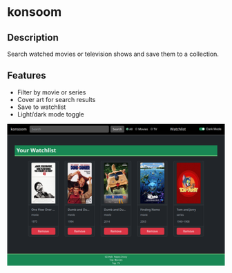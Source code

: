 # konsoom
## Description
Search watched movies or television shows and save them to a collection.

## Features

- Filter by movie or series
- Cover art for search results
- Save to watchlist
- Light/dark mode toggle

![screenshot](./assets/images/screenshot.png)